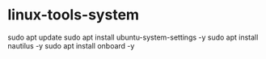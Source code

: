 # linux-tools-system

sudo apt update
sudo apt install ubuntu-system-settings -y
sudo apt install nautilus -y
sudo apt install onboard -y
